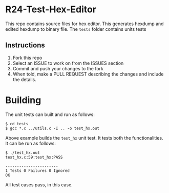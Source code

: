 # R24-Test-Hex-Editor
This repo contains source files for hex editor.
This generates hexdump and edited hexdump to binary file.
The `tests` folder contains units tests

## Instructions
1. Fork this repo
2. Select an ISSUE to work on from the ISSUES section
4. Commit and push your changes to the fork
5. When told, make a PULL REQUEST describing the changes and include the details.

# Building
The unit tests can built and run as follows:
```
$ cd tests
$ gcc *.c ../utils.c -I .. -o test_hx.out
```
Above example builds the `test_hx` unit test. It tests both the functionalities. It can be run as follows:
```
$ ./test_hx.out
test_hx.c:59:test_hx:PASS

-----------------------
1 Tests 0 Failures 0 Ignored
OK
```
All test cases pass, in this case.
